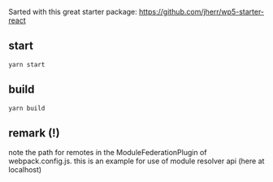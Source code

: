 Sarted with this great starter package: https://github.com/jherr/wp5-starter-react

## start
`yarn start`

## build
`yarn build`

## remark (!)
note the path for remotes in the ModuleFederationPlugin of webpack.config.js.
this is an example for use of module resolver api (here at localhost)
